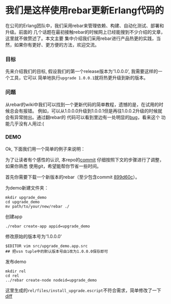 我们是这样使用rebar更新Erlang代码的
========
在公司的Erlang团队中，我们采用rebar来管理依赖、构建、自动化测试、部署和升级。前面的
几个话题在最初接触rebar的时候网上已经能搜到不少介绍的文章，这里就不做赘述了。本文主要
集中介绍我们采用rebar进行产品热更的实践，当然，如果你有更好、更方便的方法，欢迎交流。

### 目标
先来介绍我们的目标, 假设我们的第一个release版本为'1.0.0.0', 我需要这样的一个工具，它可以
简单地执行`upgrade 1.0.0.1`就将热更升级到新的版本。

### 问题
从rebar的wiki中我们可以找到一个更新代码的简单教程，遗憾的是，在试用的时候总会有报错。
例如，可以从1.0.0.0升级到1.0.0.1但是再往1.0.0.2升级的时候就会有异常抛出。通过翻rebar的
代码可以看到里边有一处明显的[bug](https://github.com/rebar/rebar/pull/303)，看来这个
功能几乎没有人用过:(

### DEMO
Ok, 下面我们用一个简单的例子来说明：

为了让读者有个感性的认识, 本repo的[commit](https://github.com/terrencehan/rebar_upgrade_demo/commits/master)
仔细按照下文的步骤进行了调整，如果你熟悉 使用git，希望能帮你节省一些时间。

首先你需要下载一个新版本的rebar（至少包含commit [899d60c](https://github.com/rebar/rebar/commit/899d60cdb0e9238cff954add30c2f27e3644e0be)）。

为demo新建文件夹：

    mkdir upgrade_demo
    cd upgrade_demo
    mv path/to/your/new/rebar ./

创建app

    ./rebar create-app appid=upgrade_demo

修改原始的版本号为'1.0.0.0'

    $EDITOR vim src/upgrade_demo.app.src
    ## 把vsn tuple中的默认版本号由1改为1.0.0.0保存即可

发布demo

    mkdir rel
    cd rel
    ../rebar create-node nodeid=upgrade_demo

这里生成的`rel/files/install_upgrade.escript`不符合需求，简单修改了一下[diff]()
